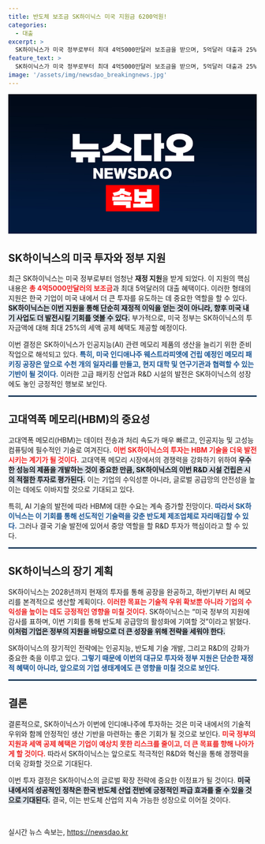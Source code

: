 ```yaml
---
title: 반도체 보조금 SK하이닉스 미국 지원금 6200억원!
categories:
  - 대출
excerpt: >
  SK하이닉스가 미국 정부로부터 최대 4억5000만달러 보조금을 받으며, 5억달러 대출과 25% 세액공제 혜택을 동시에 확보했습니다! 인공지능 관련 메모리 공장 건립으로 1000개의 일자리 창출에도 기여할 예정입니다. 클릭하여 더 알아보세요!
feature_text: >
  SK하이닉스가 미국 정부로부터 최대 4억5000만달러 보조금을 받으며, 5억달러 대출과 25% 세액공제 혜택을 동시에 확보했습니다! 인공지능 관련 메모리 공장 건립으로 1000개의 일자리 창출에도 기여할 예정입니다. 클릭하여 더 알아보세요!
image: '/assets/img/newsdao_breakingnews.jpg'
---
```


<p><img src="/assets/img/newsdao_breakingnews.jpg" alt="bookingtag 속보" /></p>

<h2 data-ke-size="size26">SK하이닉스의 미국 투자와 정부 지원</h2>

<p data-ke-size="size16">최근 SK하이닉스는 미국 정부로부터 엄청난 <b>재정 지원</b>을 받게 되었다. 이 지원의 핵심 내용은 <b><span style="color: #ee2323;">총 4억5000만달러의 보조금</span></b>과 최대 5억달러의 대출 혜택이다. 이러한 형태의 지원은 한국 기업이 미국 내에서 더 큰 투자를 유도하는 데 중요한 역할을 할 수 있다. <b><span style="background-color: #21538527;">SK하이닉스는 이번 지원을 통해 단순히 재정적 이익을 얻는 것이 아니라, 향후 미국 내 기 사업도 더 발전시킬 기회를 엿볼 수 있다.</span></b> 부가적으로, 미국 정부는 SK하이닉스의 투자금액에 대해 최대 25%의 세액 공제 혜택도 제공할 예정이다.</p>

<p data-ke-size="size16">이번 결정은 SK하이닉스가 인공지능(AI) 관련 메모리 제품의 생산을 늘리기 위한 준비작업으로 해석되고 있다. <b><span style="color: #1a5490;">특히, 미국 인디애나주 웨스트라피엣에 건립 예정인 메모리 패키징 공장은 앞으로 수천 개의 일자리를 만들고, 현지 대학 및 연구기관과 협력할 수 있는 기반이 될 것이다.</span></b> 이러한 고급 패키징 산업과 R&D 시설의 발전은 SK하이닉스의 성장에도 놓인 긍정적인 행보로 보인다.</p>

<hr style="border: 1px solid #215385;">

<h2 data-ke-size="size26">고대역폭 메모리(HBM)의 중요성</h2>

<p data-ke-size="size16">고대역폭 메모리(HBM)는 데이터 전송과 처리 속도가 매우 빠르고, 인공지능 및 고성능 컴퓨팅에 필수적인 기술로 여겨진다. <b><span style="color: #ee2323;">이번 SK하이닉스의 투자는 HBM 기술을 더욱 발전시키는 계기가 될 것이다.</span></b> 고대역폭 메모리 시장에서의 경쟁력을 강화하기 위하여 <b><span style="background-color: #21538527;">우수한 성능의 제품을 개발하는 것이 중요한 만큼, SK하이닉스의 이번 R&D 시설 건립은 시의 적절한 투자로 평가된다.</span></b> 이는 기업의 수익성뿐 아니라, 글로벌 공급망의 안전성을 높이는 데에도 이바지할 것으로 기대되고 있다.</p>

<p data-ke-size="size16">특히, AI 기술의 발전에 따라 HBM에 대한 수요는 계속 증가할 전망이다. <b><span style="color: #1a5490;">따라서 SK하이닉스는 이 기회를 통해 선도적인 기술력을 갖춘 반도체 제조업체로 자리매김할 수 있다.</span></b> 그러나 결국 기술 발전에 있어서 중앙 역할을 할 R&D 투자가 핵심이라고 할 수 있다.</p>

<hr style="border: 1px solid #215385;">

<h2 data-ke-size="size26">SK하이닉스의 장기 계획</h2>

<p data-ke-size="size16">SK하이닉스는 2028년까지 현재의 투자를 통해 공장을 완공하고, 하반기부터 AI 메모리를 본격적으로 생산할 계획이다. <b><span style="color: #ee2323;">이러한 목표는 기술적 우위 확보뿐 아니라 기업의 수익성을 높이는 데도 긍정적인 영향을 미칠 것이다.</span></b> SK하이닉스는 “미국 정부의 지원에 감사를 표하며, 이번 기회를 통해 반도체 공급망의 활성화에 기여할 것”이라고 밝혔다. <b><span style="background-color: #21538527;">이처럼 기업은 정부의 지원을 바탕으로 더 큰 성장을 위해 전략을 세워야 한다.</span></b></p>

<p data-ke-size="size16">SK하이닉스의 장기적인 전략에는 인공지능, 반도체 기술 개발, 그리고 R&D의 강화가 중요한 축을 이루고 있다. <b><span style="color: #1a5490;">그렇기 때문에 이번의 대규모 투자와 정부 지원은 단순한 재정적 혜택이 아니라, 앞으로의 기업 생태계에도 큰 영향을 미칠 것으로 보인다.</span></b></p>

<hr style="border: 1px solid #215385;">

<h2 data-ke-size="size26">결론</h2>

<p data-ke-size="size16">결론적으로, SK하이닉스가 이번에 인디애나주에 투자하는 것은 미국 내에서의 기술적 우위와 함께 안정적인 생산 기반을 마련하는 좋은 기회가 될 것으로 보인다. <b><span style="color: #ee2323;">미국 정부의 지원과 세액 공제 혜택은 기업이 예상치 못한 리스크를 줄이고, 더 큰 목표를 향해 나아가게 할 것이다.</span></b> 따라서 SK하이닉스는 앞으로도 적극적인 R&D와 혁신을 통해 경쟁력을 더욱 강화할 것으로 기대된다.</p>

<p data-ke-size="size16">이번 투자 결정은 SK하이닉스의 글로벌 확장 전략에 중요한 이정표가 될 것이다. <b><span style="background-color: #21538527;">미국 내에서의 성공적인 정착은 한국 반도체 산업 전반에 긍정적인 파급 효과를 줄 수 있을 것으로 기대된다.</span></b> 결국, 이는 반도체 산업의 지속 가능한 성장으로 이어질 것이다.</p>

<p data-ke-size="size16">&nbsp;</p>
실시간 뉴스 속보는, <a href="https://newsdao.kr" rel="dofollow">https://newsdao.kr</a>


